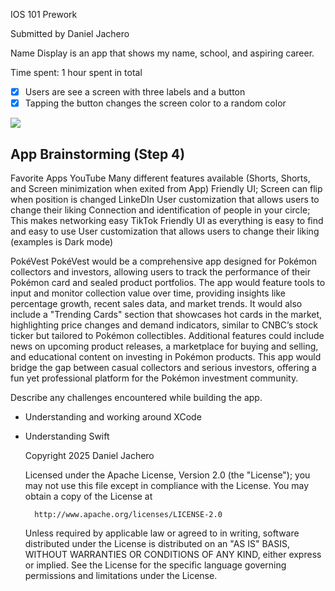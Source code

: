 IOS 101 Prework

Submitted by Daniel Jachero

Name Display is an app that shows my name, school, and aspiring career.

Time spent: 1 hour spent in total

- [X] Users are see a screen with three labels and a button
- [X] Tapping the button changes the screen color to a random color

<div>
    <a href="https://www.loom.com/share/ef743494e49645d58bcb43bbf9eb9674">
    </a>
    <a href="https://www.loom.com/share/ef743494e49645d58bcb43bbf9eb9674">
      <img style="max-width:300px;" src="https://cdn.loom.com/sessions/thumbnails/ef743494e49645d58bcb43bbf9eb9674-f35ee001544cc74d-full-play.gif">
    </a>
</div>

 
## App Brainstorming (Step 4)
Favorite Apps
YouTube
Many different features available (Shorts, Shorts, and Screen minimization when exited from App)
Friendly UI; Screen can flip when position is changed
LinkeDIn
User customization that allows users to change their liking
Connection and identification of people in your circle; This makes networking easy
TikTok
Friendly UI as everything is easy to find and easy to use
User customization that allows users to change their liking (examples is Dark mode)


PokéVest
PokéVest would be a comprehensive app designed for Pokémon collectors and investors, allowing users to track the performance of their Pokémon card and sealed product portfolios. The app would feature tools to input and monitor collection value over time, providing insights like percentage growth, recent sales data, and market trends. It would also include a "Trending Cards" section that showcases hot cards in the market, highlighting price changes and demand indicators, similar to CNBC’s stock ticker but tailored to Pokémon collectibles. Additional features could include news on upcoming product releases, a marketplace for buying and selling, and educational content on investing in Pokémon products. This app would bridge the gap between casual collectors and serious investors, offering a fun yet professional platform for the Pokémon investment community.




Describe any challenges encountered while building the app.
- Understanding and working around XCode
- Understanding Swift

    Copyright 2025 Daniel Jachero

    Licensed under the Apache License, Version 2.0 (the "License");
    you may not use this file except in compliance with the License.
    You may obtain a copy of the License at

        http://www.apache.org/licenses/LICENSE-2.0

    Unless required by applicable law or agreed to in writing, software
    distributed under the License is distributed on an "AS IS" BASIS,
    WITHOUT WARRANTIES OR CONDITIONS OF ANY KIND, either express or implied.
    See the License for the specific language governing permissions and
    limitations under the License.


